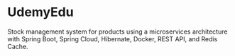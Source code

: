 # UdemyEdu
Stock management system for products using a microservices architecture with Spring Boot, Spring Cloud, Hibernate, Docker, REST API, and Redis Cache.
